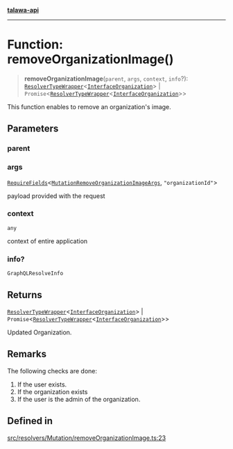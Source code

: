 [**talawa-api**](../../../../README.md)

***

# Function: removeOrganizationImage()

> **removeOrganizationImage**(`parent`, `args`, `context`, `info`?): [`ResolverTypeWrapper`](../../../../types/generatedGraphQLTypes/type-aliases/ResolverTypeWrapper.md)\<[`InterfaceOrganization`](../../../../models/Organization/interfaces/InterfaceOrganization.md)\> \| `Promise`\<[`ResolverTypeWrapper`](../../../../types/generatedGraphQLTypes/type-aliases/ResolverTypeWrapper.md)\<[`InterfaceOrganization`](../../../../models/Organization/interfaces/InterfaceOrganization.md)\>\>

This function enables to remove an organization's image.

## Parameters

### parent

### args

[`RequireFields`](../../../../types/generatedGraphQLTypes/type-aliases/RequireFields.md)\<[`MutationRemoveOrganizationImageArgs`](../../../../types/generatedGraphQLTypes/type-aliases/MutationRemoveOrganizationImageArgs.md), `"organizationId"`\>

payload provided with the request

### context

`any`

context of entire application

### info?

`GraphQLResolveInfo`

## Returns

[`ResolverTypeWrapper`](../../../../types/generatedGraphQLTypes/type-aliases/ResolverTypeWrapper.md)\<[`InterfaceOrganization`](../../../../models/Organization/interfaces/InterfaceOrganization.md)\> \| `Promise`\<[`ResolverTypeWrapper`](../../../../types/generatedGraphQLTypes/type-aliases/ResolverTypeWrapper.md)\<[`InterfaceOrganization`](../../../../models/Organization/interfaces/InterfaceOrganization.md)\>\>

Updated Organization.

## Remarks

The following checks are done:
1. If the user exists.
2. If the organization exists
3. If the user is the admin of the organization.

## Defined in

[src/resolvers/Mutation/removeOrganizationImage.ts:23](https://github.com/Suyash878/talawa-api/blob/095e6964ce2a06c1c30d1acf81b6162203f1db91/src/resolvers/Mutation/removeOrganizationImage.ts#L23)
